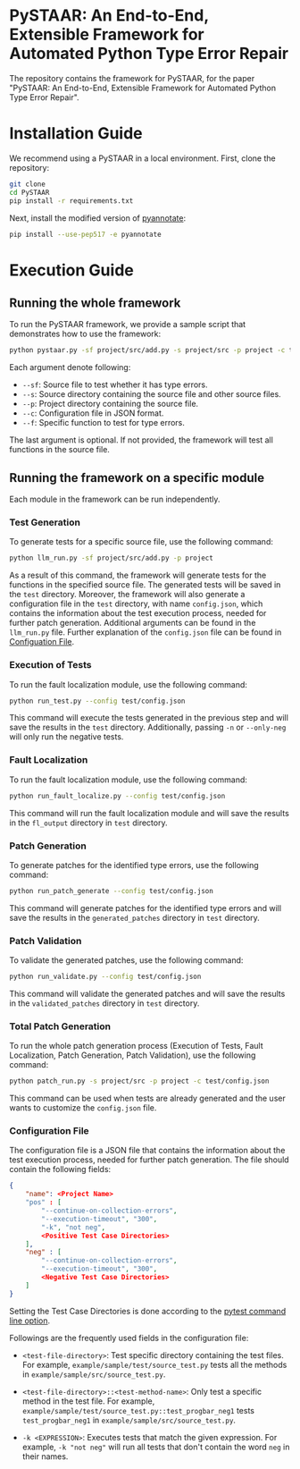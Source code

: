 # PySTAAR: An End-to-End, Extensible Framework for Automated Python Type Error Repair

The repository contains the framework for PySTAAR, for the paper "PySTAAR: An End-to-End, Extensible Framework for Automated Python Type Error Repair".

# Installation Guide 
We recommend using a PySTAAR in a local environment. First, clone the repository:

```bash
git clone
cd PySTAAR
pip install -r requirements.txt
``` 

Next, install the modified version of [pyannotate](https://github.com/dropbox/pyannotate):

```bash
pip install --use-pep517 -e pyannotate
```

# Execution Guide 
## Running the whole framework
To run the PySTAAR framework, we provide a sample script that demonstrates how to use the framework:

```bash
python pystaar.py -sf project/src/add.py -s project/src -p project -c test/config.json -f test
```

Each argument denote following:
- `--sf`: Source file to test whether it has type errors.
- `--s`: Source directory containing the source file and other source files.
- `--p`: Project directory containing the source file.
- `--c`: Configuration file in JSON format. 
- `--f`: Specific function to test for type errors.

The last argument is optional. If not provided, the framework will test all functions in the source file.

## Running the framework on a specific module
Each module in the framework can be run independently. 

### Test Generation 
To generate tests for a specific source file, use the following command:

```bash
python llm_run.py -sf project/src/add.py -p project
```

As a result of this command, the framework will generate tests for the functions in the specified source file. The generated tests will be saved in the `test` directory. Moreover, the framework will also generate a configuration file in the `test` directory, with name `config.json`, which contains the information about the test execution process, needed for further patch generation. Additional arguments can be found in the `llm_run.py` file. Further explanation of the `config.json` file can be found in [Configuation File](#configuration-file).

### Execution of Tests
To run the fault localization module, use the following command:
```bash
python run_test.py --config test/config.json
```

This command will execute the tests generated in the previous step and will save the results in the `test` directory. Additionally, passing `-n` or `--only-neg` will only run the negative tests.

### Fault Localization
To run the fault localization module, use the following command:
```bash
python run_fault_localize.py --config test/config.json
```
This command will run the fault localization module and will save the results in the `fl_output` directory in `test` directory. 

### Patch Generation
To generate patches for the identified type errors, use the following command:
```bash
python run_patch_generate --config test/config.json
```
This command will generate patches for the identified type errors and will save the results in the `generated_patches` directory in `test` directory.

### Patch Validation
To validate the generated patches, use the following command:
```bash
python run_validate.py --config test/config.json
```
This command will validate the generated patches and will save the results in the `validated_patches` directory in `test` directory. 

### Total Patch Generation
To run the whole patch generation process (Execution of Tests, Fault Localization, Patch Generation, Patch Validation), use the following command:
```bash
python patch_run.py -s project/src -p project -c test/config.json
```
This command can be used when tests are already generated and the user wants to customize the `config.json` file.

### Configuration File
The configuration file is a JSON file that contains the information about the test execution process, needed for further patch generation. The file should contain the following fields:

```json
{
    "name": <Project Name>
    "pos" : [
        "--continue-on-collection-errors", 
        "--execution-timeout", "300", 
        "-k", "not neg",
        <Positive Test Case Directories>
    ],
    "neg" : [
        "--continue-on-collection-errors", 
        "--execution-timeout", "300", 
        <Negative Test Case Directories>
    ]
}
```

Setting the Test Case Directories is done according to the [pytest command line option](https://docs.pytest.org/en/stable/reference/reference.html#ini-options-ref).

Followings are the frequently used fields in the configuration file:
- `<test-file-directory>`: Test specific directory containing the test files. For example, `example/sample/test/source_test.py` tests all the methods in `example/sample/src/source_test.py`.

- `<test-file-directory>::<test-method-name>`: Only test a specific method in the test file.
For example, `example/sample/test/source_test.py::test_progbar_neg1` tests `test_progbar_neg1` in `example/sample/src/source_test.py`.

- `-k <EXPRESSION>`: Executes tests that match the given expression. For example, `-k "not neg"` will run all tests that don't contain the word `neg` in their names.